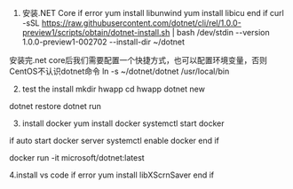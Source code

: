 ﻿1.	安装.NET Core
if error
yum install libunwind
yum install libicu
end if
curl -sSL https://raw.githubusercontent.com/dotnet/cli/rel/1.0.0-preview1/scripts/obtain/dotnet-install.sh | bash /dev/stdin --version 1.0.0-preview1-002702 --install-dir ~/dotnet

安装完.net core后我们需要配置一个快捷方式，也可以配置环境变量，否则CentOS不认识dotnet命令
ln -s ~/dotnet/dotnet /usr/local/bin

2.	test the install
mkdir hwapp
cd hwapp
dotnet new

dotnet restore
dotnet run


3.	install docker
yum install docker
systemctl start docker

if auto start docker server
systemctl enable docker
end if

docker run -it microsoft/dotnet:latest

4.install vs code
if error
yum install libXScrnSaver
end if